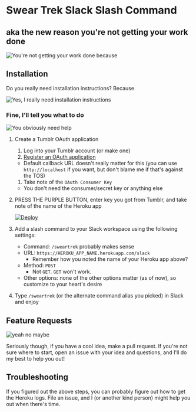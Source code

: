 # Swear Trek Slack Slash Command

## aka the new reason you're not getting your work done

![You're not getting your work done because](https://78.media.tumblr.com/8babd66c6cd3dd9b78c35bcf328fefbf/tumblr_p2i7f0kFMj1vaqoiqo1_400.gif)

## Installation

Do you really need installation instructions? Because

![Yes, I really need installation instructions](https://78.media.tumblr.com/7c967fdc5e76a66aab9ff0da90bec9f4/tumblr_p0pburEDsI1vaqoiqo1_540.gif)

### Fine, I'll tell you what to do

![You obviously need help](https://78.media.tumblr.com/fb9e76a55875e3487deb05ce0de3604f/tumblr_p2555szSB51vaqoiqo1_400.gif)

1. Create a Tumblr OAuth application
   1. Log into your Tumblr account (or make one)
   1. [Register an OAuth application](https://www.tumblr.com/oauth/apps)
     - Default callback URL doesn't really matter for this (you can use `http://localhost` if you want, but don't blame me if that's against the TOS)
   1. Take note of the `OAuth Consumer Key`
     - You don't need the consumer/secret key or anything else
1. PRESS THE PURPLE BUTTON, enter key you got from Tumblr, and take note of the name of the Heroku app

   [![Deploy](https://www.herokucdn.com/deploy/button.svg)](https://heroku.com/deploy)
1. Add a slash command to your Slack workspace using the following settings:
   - Command: `/sweartrek` probably makes sense
   - URL: `https://HEROKU_APP_NAME.herokuapp.com/slack`
     - Remember how you noted the name of your Heroku app above?
   - Method: `POST`
     - Not `GET`. `GET` won't work.
   - Other options: none of the other options matter (as of now), so customize to your heart's desire
1. Type `/sweartrek` (or the alternate command alias you picked) in Slack and enjoy

## Feature Requests

![yeah no maybe](https://78.media.tumblr.com/9e439c8d9f925aa808e309bd7e171303/tumblr_p0paqun0Ow1vaqoiqo1_400.gif)

Seriously though, if you have a cool idea, make a pull request. If you're not sure where to start, open an issue with your idea and questions, and I'll do my best to help you out!

## Troubleshooting

If you figured out the above steps, you can probably figure out how to get the Heroku logs. File an issue, and I (or another kind person) might help you out when there's time.
